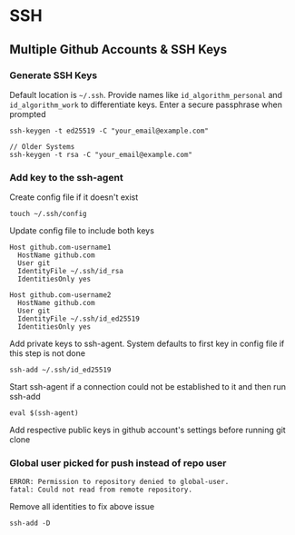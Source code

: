 # SSH

## Multiple Github Accounts &  SSH Keys

### Generate SSH Keys

Default location is `~/.ssh`. Provide names like `id_algorithm_personal` and `id_algorithm_work` to differentiate keys. Enter a secure passphrase when prompted

```shell
ssh-keygen -t ed25519 -C "your_email@example.com"

// Older Systems
ssh-keygen -t rsa -C "your_email@example.com"
```

### Add key to the ssh-agent

Create config file if it doesn't exist

```
touch ~/.ssh/config
```

Update config file to include both keys

```
Host github.com-username1
  HostName github.com
  User git
  IdentityFile ~/.ssh/id_rsa
  IdentitiesOnly yes

Host github.com-username2
  HostName github.com
  User git
  IdentityFile ~/.ssh/id_ed25519
  IdentitiesOnly yes
```

Add private keys to ssh-agent. System defaults to first key in config file if this step is not done

```
ssh-add ~/.ssh/id_ed25519
```

Start ssh-agent if a connection could not be established to it and then run ssh-add

```
eval $(ssh-agent)
```

Add respective public keys in github account's settings before running git clone

### Global user picked for push instead of repo user

```
ERROR: Permission to repository denied to global-user.
fatal: Could not read from remote repository.
```

Remove all identities to fix above issue

```
ssh-add -D
```
